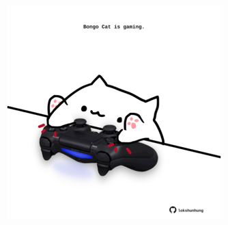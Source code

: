 <!-- built at 21/09/2022, 04:36:32 UTC -->
<p align="center">
  <img width="500" height="500" src="./ReadmeImage.svg">
</p>
